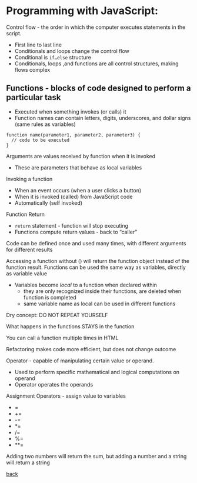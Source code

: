# Programming with JavaScript:

Control flow - the order in which the computer executes statements in the script.

- First line to last line
- Conditionals and loops change the control flow
- Conditional is `if…else` structure
- Conditionals, loops ,and functions are all control structures,  making flows complex

## **Functions - blocks of code designed to perform a particular task**

- Executed when something invokes (or calls) it
- Function names can contain letters, digits, underscores, and dollar signs (same rules as variables)

```
function name(parameter1, parameter2, parameter3) {
  // code to be executed
}
```

Arguments are values received by function when it is invoked

- These are parameters that behave as local variables

Invoking a function

- When an event occurs (when a user clicks a button)
- When it is invoked (called) from JavaScript code
- Automatically (self invoked)

Function Return

- `return` statement - function will stop executing
- Functions compute return values - back to “caller”

Code can be defined once and used many times, with different arguments for different results

Accessing a function without () will return the function object instead of the function result.
Functions can be used the same way as variables, directly as variable value

- Variables become *local* to a function when declared within
  - they are only recognized inside their functions, are deleted when function is completed
  - same variable name as local can be used in different functions

Dry concept: DO NOT REPEAT YOURSELF

What happens in the functions STAYS in the function

You can call a function multiple times in HTML

Refactoring makes code more efficient, but does not change outcome

Operator - capable of manipulating certain value or operand.

- Used to perform specific mathematical and logical computations on operand
- Operator operates the operands

Assignment Operators - assign value to variables

- =
- +=
- -=
- *=
- /=
- %=
- **=

Adding two numbers will return the sum, but adding a number and a string will return a string

[back](../README.md)
